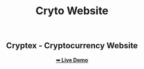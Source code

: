 <div align="center">
<h1> <b> Cryto Website <b> </h1>
  <br />

  <h2 align="center">Cryptex - Cryptocurrency Website</h2>

  <a href=""><strong>➥ Live Demo</strong></a>

</div>

<br />

<img src="https://u.today/sites/default/files/styles/736x/public/2022-03/13717.jpg" alt="">
